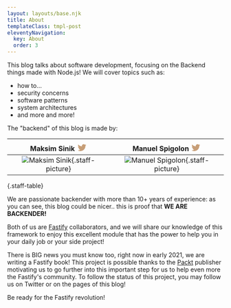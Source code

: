 ```yaml
---
layout: layouts/base.njk
title: About
templateClass: tmpl-post
eleventyNavigation:
  key: About
  order: 3
---
```


This blog talks about software development, focusing on the Backend things made with Node.js!
We will cover topics such as:

- how to...
- security concerns
- software patterns
- system architectures
- and more and more!

The "backend" of this blog is made by:

 Maksim Sinik <a href="https://twitter.com/maksimsinik" target="_blank" rel="noopener"><svg xmlns="http://www.w3.org/2000/svg" viewBox="-2 -8 24 24" width="24" height="24" preserveAspectRatio="xMinYMin"><path fill="#C79E77" d="M20 1.907a8.292 8.292 0 0 1-2.356.637A4.07 4.07 0 0 0 19.448.31a8.349 8.349 0 0 1-2.607.98A4.12 4.12 0 0 0 13.846.015c-2.266 0-4.103 1.81-4.103 4.04 0 .316.036.625.106.92A11.708 11.708 0 0 1 1.393.754a3.964 3.964 0 0 0-.554 2.03c0 1.403.724 2.64 1.824 3.363A4.151 4.151 0 0 1 .805 5.64v.05c0 1.958 1.415 3.591 3.29 3.963a4.216 4.216 0 0 1-1.08.141c-.265 0-.522-.025-.773-.075a4.098 4.098 0 0 0 3.832 2.807 8.312 8.312 0 0 1-5.095 1.727c-.332 0-.658-.02-.979-.056a11.727 11.727 0 0 0 6.289 1.818c7.547 0 11.673-6.157 11.673-11.496l-.014-.523A8.126 8.126 0 0 0 20 1.907z"></path></svg></a> | Manuel Spigolon <a href="https://twitter.com/ManuEomm" target="_blank" rel="noopener"> <svg xmlns="http://www.w3.org/2000/svg" viewBox="-2 -8 24 24" width="24" height="24" preserveAspectRatio="xMinYMin"><path fill="#C79E77" d="M20 1.907a8.292 8.292 0 0 1-2.356.637A4.07 4.07 0 0 0 19.448.31a8.349 8.349 0 0 1-2.607.98A4.12 4.12 0 0 0 13.846.015c-2.266 0-4.103 1.81-4.103 4.04 0 .316.036.625.106.92A11.708 11.708 0 0 1 1.393.754a3.964 3.964 0 0 0-.554 2.03c0 1.403.724 2.64 1.824 3.363A4.151 4.151 0 0 1 .805 5.64v.05c0 1.958 1.415 3.591 3.29 3.963a4.216 4.216 0 0 1-1.08.141c-.265 0-.522-.025-.773-.075a4.098 4.098 0 0 0 3.832 2.807 8.312 8.312 0 0 1-5.095 1.727c-.332 0-.658-.02-.979-.056a11.727 11.727 0 0 0 6.289 1.818c7.547 0 11.673-6.157 11.673-11.496l-.014-.523A8.126 8.126 0 0 0 20 1.907z"></path></svg></a>
:-------------------------:|:-------------------------:
![Maksim Sinik](https://avatars3.githubusercontent.com/u/1620916?s=460&v=4){.staff-picture} |  ![Manuel Spigolon](https://avatars3.githubusercontent.com/u/11404065?s=460&v=4){.staff-picture}

{.staff-table}


We are passionate backender with more than 10+ years of experience: as you can see, this blog could be nicer.. this is proof that **WE ARE BACKENDER!**

Both of us are [Fastify](https://www.fastify.io/) collaborators, and we will share our knowledge of this framework to enjoy this excellent module that has the power to help you in your daily job or your side project!

There is BIG news you must know too, right now in early 2021, we are writing a Fastify book! This project is possible thanks to the [Packt](https://www.packtpub.com/) publisher motivating us to go further into this important step for us to help even more the Fastify's community.
To follow the status of this project, you may follow us on Twitter or on the pages of this blog!

Be ready for the Fastify revolution!
